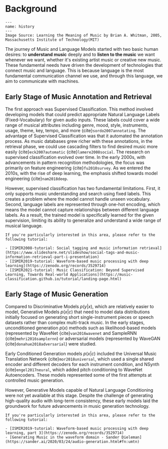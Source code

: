 # Background

```{figure} ../img/history.png
---
name: history
---
Image Source: Learning the Meaning of Music by Brian A. Whitman, 2005, Massachusetts Institute of Technology(MIT)
```

The journey of Music and Language Models started with two basic human desires: to **understand music** deeply and to **listen to the music** we want whenever we want, whether it's existing artist music or creative new music. These fundamental needs have driven the development of technologies that connect music and language. This is because language is the most fundamental communication channel we use, and through this language, we aim to communicate with machines.

## Early Stage of Music Annotation and Retrieval

The first approach was Supervised Classification. This method involved developing models that could predict appropriate Natural Language Labels (Fixed-Vocabulary) for given audio inputs. These labels could cover a wide range of musical attributes including genre, mood, style, instruments, usage, theme, key, tempo, and more {cite}`sordo2007annotating`. The advantage of Supervised Classification was that it automated the annotation process. As music databases grew richer with these annotations, in the retrieval phase, we could use cascading filters to find desired music more easily  {cite}`eck2007automatic` {cite}`lamere2008social`. The research on supervised classification evolved over time. In the early 2000s, with advancements in pattern recognition methodologies, the focus was primarily on feature engineering {cite}`fu2010survey`. As we entered the 2010s, with the rise of deep learning, the emphasis shifted towards model engineering {cite}`nam2018deep`.

However, supervised classification has two fundamental limitations. First, it only supports music understanding and search using fixed labels. This creates a problem where the model cannot handle unseen vocabulary. Second, language labels are represented through one-hot encoding, which means the model cannot capture relationships between different language labels. As a result, the trained model is specifically learned for the given supervision, limiting its ability to generalize and understand a wide range of musical language.


```{note}
If you're particularly interested in this area, please refer to the following tutorial:

- [ISMIR2008-tutorial: Social tagging and music information retrieval](https://www.slideshare.net/slideshow/social-tags-and-music-information-retrieval-part-i-presentation)
- [ISMIR2019-tutorial: Waveform-based music processing with deep learning](https://zenodo.org/records/3529714)
- [ISMIR2021-tutorial: Music Classification: Beyond Supervised Learning, Towards Real-world Applications](https://music-classification.github.io/tutorial/landing-page.html)
```


## Early Stage of Music Generation

Compared to Discriminative Models $p(y|x)$, which are relatively easier to model, Generative Models $p(x|c)$ that need to model data distributions initially focused on generating short single-instrument pieces or speech datasets rather than complex multi-track music. In the early stages, unconditioned generation $p(x)$  methods such as likelihood-based models (represented by WaveNet {cite}`van2016wavenet` and SampleRNN {cite}`mehri2016samplernn`) or adversarial models (represented by WaveGAN {cite}`donahue2018adversarial`) were studied. 

Early Conditioned Generation models $p(x|c)$ included the Universal Music Translation Network {cite}`mor2018universal`, which used a single shared encoder and different decoders for each instrument condition, and NSynth {cite}`engel2017neural`, which added pitch conditioning to WaveNet Autoencoders. These models represented some of the first attempts at controlled music generation.

However, Generative Models capable of Natural Language Conditioning were not yet available at this stage. Despite the challenge of generating high-quality audio with long-term consistency, these early models laid the groundwork for future advancements in music generation technology.


```{note}
If you're particularly interested in this area, please refer to the following tutorial:

- [ISMIR2019-tutorial: Waveform-based music processing with deep learning, part 3](https://zenodo.org/records/3529714)
- [Generating Music in the waveform domain - Sander Dieleman](https://sander.ai/2020/03/24/audio-generation.html#fn:umtn)
```